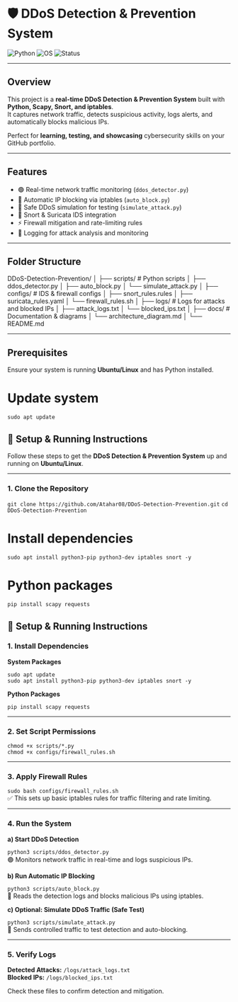# 🛡️ DDoS Detection & Prevention System

![Python](https://img.shields.io/badge/Python-3.10-blue)
![OS](https://img.shields.io/badge/Linux-Ubuntu-orange)
![Status](https://img.shields.io/badge/Status-Ready-green)

---

## **Overview**

This project is a **real-time DDoS Detection & Prevention System** built with **Python, Scapy, Snort, and iptables**.  
It captures network traffic, detects suspicious activity, logs alerts, and automatically blocks malicious IPs.

Perfect for **learning, testing, and showcasing** cybersecurity skills on your GitHub portfolio.

---

## **Features**

- 🟢 Real-time network traffic monitoring (`ddos_detector.py`)
- 🛑 Automatic IP blocking via iptables (`auto_block.py`)
- 🚨 Safe DDoS simulation for testing (`simulate_attack.py`)
- 🔐 Snort & Suricata IDS integration
- ⚡ Firewall mitigation and rate-limiting rules
- 📄 Logging for attack analysis and monitoring

---

## **Folder Structure**

DDoS-Detection-Prevention/
│
├── scripts/ # Python scripts
│ ├── ddos_detector.py
│ ├── auto_block.py
│ └── simulate_attack.py
│
├── configs/ # IDS & firewall configs
│ ├── snort_rules.rules
│ ├── suricata_rules.yaml
│ └── firewall_rules.sh
│
├── logs/ # Logs for attacks and blocked IPs
│ ├── attack_logs.txt
│ └── blocked_ips.txt
│
├── docs/ # Documentation & diagrams
│ └── architecture_diagram.md
│
└── README.md



---

## **Prerequisites**

Ensure your system is running **Ubuntu/Linux** and has Python installed.


# Update system
`sudo apt update`
## 🚀 Setup & Running Instructions

Follow these steps to get the **DDoS Detection & Prevention System** up and running on **Ubuntu/Linux**.

---

### **1. Clone the Repository**

`git clone https://github.com/Atahar08/DDoS-Detection-Prevention.git`
`cd DDoS-Detection-Prevention`

# Install dependencies
`sudo apt install python3-pip python3-dev iptables snort -y`

# Python packages
`pip install scapy requests`

## 🚀 Setup & Running Instructions

### 1. Install Dependencies

**System Packages**

`sudo apt update`  
`sudo apt install python3-pip python3-dev iptables snort -y`

**Python Packages**

`pip install scapy requests`

---

### 2. Set Script Permissions

`chmod +x scripts/*.py`  
`chmod +x configs/firewall_rules.sh`

---

### 3. Apply Firewall Rules

`sudo bash configs/firewall_rules.sh`  
✅ This sets up basic iptables rules for traffic filtering and rate limiting.

---

### 4. Run the System

**a) Start DDoS Detection**

`python3 scripts/ddos_detector.py`  
🟢 Monitors network traffic in real-time and logs suspicious IPs.

**b) Run Automatic IP Blocking**

`python3 scripts/auto_block.py`  
🛑 Reads the detection logs and blocks malicious IPs using iptables.

**c) Optional: Simulate DDoS Traffic (Safe Test)**

`python3 scripts/simulate_attack.py`  
🚨 Sends controlled traffic to test detection and auto-blocking.

---

### 5. Verify Logs

**Detected Attacks:** `/logs/attack_logs.txt`  
**Blocked IPs:** `/logs/blocked_ips.txt`  

Check these files to confirm detection and mitigation.
